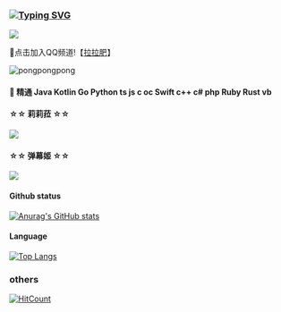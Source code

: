 ### [![Typing SVG](https://readme-typing-svg.herokuapp.com/?lines=拉拉肥+天下第一！&color=66ccff)](https://github.com/LoveLoliii)
![](https://user-images.githubusercontent.com/12725100/186632584-cc43fe00-b5ef-419f-aebd-481cdbe529e9.gif)

🔨点击加入QQ频道!【[拉拉肥](https://qun.qq.com/qqweb/qunpro/share?_wv=3&_wwv=128&appChannel=share&inviteCode=3XQuR&businessType=9&from=181074&biz=ka&shareSource=5)】

![pongpongpong](https://raw.githubusercontent.com/Ririra/ririra/ririra/building.gif)

#### 🎃 精通 Java Kotlin Go Python ts js c oc Swift c++ c# php Ruby Rust vb   

#### ☆☆ 莉莉菈 ☆☆

<a href="https://github.com/RiRiRa/ririra">
  <img align="center" src="https://github-readme-stats.vercel.app/api/pin/?username=RiRiRa&repo=ririra" />
</a>

#### ☆☆ 弹幕姬 ☆☆

<a href="https://github.com/kokolokksk/catcat-dm-react">
  <img align="center" src="https://github-readme-stats.vercel.app/api/pin/?username=kokolokksk&repo=catcat-dm-react" />
</a>

#### Github status
[![Anurag's GitHub stats](https://github-readme-stats.vercel.app/api?username=LoveLoliii&show_icons=true)](https://github.com/LoveLoliii)
#### Language
[![Top Langs](https://github-readme-stats.vercel.app/api/top-langs/?username=LoveLoliii&layout=compact)](https://github.com/LoveLoliii)

### others
[![HitCount](https://hits.dwyl.com/loveloliii/loveloliii.svg?style=flat-square)](http://hits.dwyl.com/loveloliii/loveloliii)


